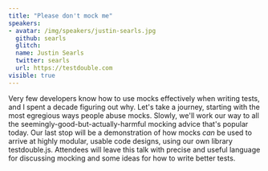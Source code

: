 ```yaml
---
title: "Please don't mock me"
speakers:
- avatar: /img/speakers/justin-searls.jpg
  github: searls
  glitch:
  name: Justin Searls
  twitter: searls
  url: https://testdouble.com
visible: true
---
```


Very few developers know how to use mocks effectively when writing tests, and I spent a decade figuring out why. Let's take a journey, starting with the most egregious ways people abuse mocks. Slowly, we'll work our way to all the seemingly-good-but-actually-harmful mocking advice that's popular today. Our last stop will be a demonstration of how mocks _can_ be used to arrive at highly modular, usable code designs, using our own library testdouble.js. Attendees will leave this talk with precise and useful language for discussing mocking and some ideas for how to write better tests.
